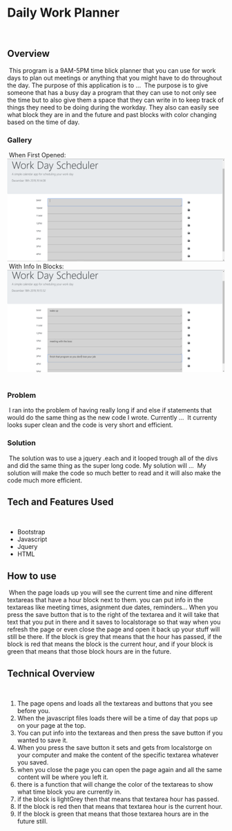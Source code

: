# Daily Work Planner
​
## Overview
​ 
This program is a 9AM-5PM time blick planner that you can use for work days to plan out meetings or anything that you 
might have to do throughout the day. 
The purpose of this application is to ...
​ 
The purpose is to give someone that has a busy day a program that they can use to not only see the time but
to also give them a space that they can write in to keep track of things they need to be doing during the workday. 
They also can easily see what block they are in and the future and past blocks with color changing based on the time
of day. 
### Gallery
​
When First Opened:
![daily-planner](screenshots/daily-planner-without-info.png "first opened")
​
With Info In Blocks:
![daily-planner](screenshots/daily-planner-with-info.png "with info in blocks")
​
### Problem
​ 
I ran into the problem of having really long if and else if statements that would do the same thing as the new code I wrote.
Currently ...
​ 
It currenty looks super clean and the code is very short and efficient. 
### Solution
​ 
The solution was to use a jquery .each and it looped trough all of the divs and did the same thing as the super long code. 
My solution will ...
​ 
My solution will make the code so much better to read and it will also make the code much more efficient. 
## Tech and Features Used
​
* Bootstrap
* Javascript
* Jquery
* HTML
​
## How to use
​
When the page loads up you will see the current time and nine different textareas that have a hour block next to them. 
you can put info in the textareas like meeting times, asignment due dates, reminders... When you press the save button
that is to the right of the textarea and it will take that text that you put in there and it saves to localstorage
so that way when you refresh the page or even close the page and open it back up your stuff will still be there. 
If the block is grey that means that the hour has passed, if the block is red that means the block is the current hour, 
and if your block is green that means that those block hours are in the future. 
​
## Technical Overview
​
1. The page opens and loads all the textareas and buttons that you see before you. 
2. When the javascript files loads there will be a time of day that pops up on your page at the top. 
3. You can put info into the textareas and then press the save button if you wanted to save it. 
4. When you press the save button it sets and gets from localstorge on your computer and make the content of the specific
   textarea whatever you saved. 
5. when you close the page you can open the page again and all the same content will be where you left it. 
6. there is a function that will change the color of the textareas to show what time block you are currently in. 
7. if the block is lightGrey then that means that textarea hour has passed. 
8. If the block is red then that means that textarea hour is the current hour. 
9. If the block is green that means that those textarea hours are in the future still. 
